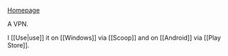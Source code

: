 [Homepage](https://www.wireguard.com)

A VPN.

I [[Use|use]] it on [[Windows]] via [[Scoop]] and on [[Android]] via [[Play Store]].
